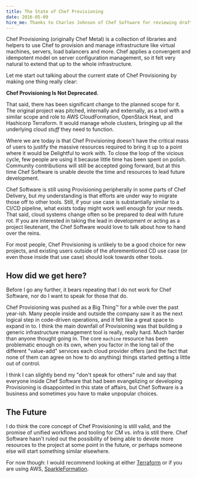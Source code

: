 ```yaml
---
title: The State of Chef Provisioning
date: 2016-05-09
hire_me: Thanks to Charles Johnson of Chef Software for reviewing drafts of this post.
---
```


Chef Provisioning (originally Chef Metal) is a collection of libraries and helpers to
use Chef to provision and manage infrastructure like virtual machines, servers,
load balancers and more. Chef applies a convergent and idempotent
model on server configuration management, so it felt very natural to extend
that up to the whole infrastructure.

Let me start out talking about the current state of Chef Provisioning by making
one thing really clear:

**Chef Provisioning Is Not Deprecated.**

That said, there has been significant change to the planned scope for it. The
original project was pitched, internally and externally, as a tool with a similar
scope and role to AWS CloudFormation, OpenStack Heat, and Hashicorp Terraform.
It would manage whole clusters, bringing up all the underlying cloud _stuff_ they need
to function.

Where we are today is that Chef Provisioning doesn't have the critical mass of
users to justify the massive resources required to bring it up to a point where
it would be Delightful to work with. To close the loop of the vicious cycle, few
people are using it because little time has been spent on polish. Community
contributions will still be accepted going forward, but at this time Chef
Software is unable devote the time and resources to lead future development.

Chef Software is still using Provisioning peripherally in some parts of Chef
Delivery, but my understanding is that efforts are under way to migrate those
off to other tools. Still, if your use case is substantially similar to a CI/CD
pipeline, what exists today might work well enough for your needs. That said, cloud
systems change often so be prepared to deal with future rot. If you
are interested in taking the lead in development or acting as a project
lieutenant, the Chef Software would love to talk about how to hand over the reins.

For most people, Chef Provisioning is unlikely to be a good choice for new
projects, and existing users outside of the aforementioned CD use case (or even
those inside that use case) should look towards other tools.

## How did we get here?

Before I go any further, it bears repeating that I do not work for Chef
Software, nor do I want to speak for those that do.

Chef Provisioning was pushed as a Big Thing™ for a while over the past year-ish.
Many people inside and outside the company saw it as the next logical step in
code-driven operations, and it felt like a great space to expand in to. I think
the main downfall of Provisioning was that building a generic infrastructure
management tool is really, really hard. Much harder than anyone thought going in.
The core `machine` resource has been problematic enough on its own, when you
factor in the long tail of the different "value-add" services each cloud
provider offers (and the fact that none of them can agree on how to do anything)
things started getting a little out of control.

I think I can slightly bend my "don't speak for others" rule and say that
everyone inside Chef Software that had been evangelizing or developing Provisioning
is disappointed in this state of affairs, but Chef Software is a business and
sometimes you have to make unpopular choices.

## The Future

I do think the core concept of Chef Provisioning is still valid, and the
promise of unified workflows and tooling for CM vs. infra is still there. Chef
Software hasn't ruled out the possibility of being able to devote more resources
to the project at some point in the future, or perhaps someone else will start
something similar elsewhere.

For now though: I would recommend looking at either [Terraform](https://www.terraform.io/)
or if you are using AWS, [SparkleFormation](http://www.sparkleformation.io/).
